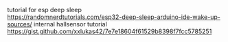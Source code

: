 tutorial for esp deep sleep </br>
https://randomnerdtutorials.com/esp32-deep-sleep-arduino-ide-wake-up-sources/
internal hallsensor tutorial </br>
https://gist.github.com/xxlukas42/7e7e18604f61529b8398f7fcc5785251
